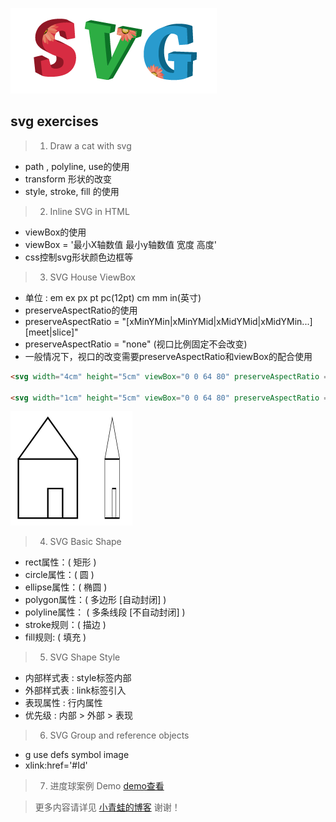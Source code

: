 ![svg](/images/svg.png)

## svg exercises

> 1. Draw a cat with svg

* path , polyline, use的使用
* transform 形状的改变
* style, stroke, fill 的使用


> 2. Inline SVG in HTML

* viewBox的使用 
* viewBox = '最小X轴数值 最小y轴数值 宽度 高度'
* css控制svg形状颜色边框等

> 3. SVG House ViewBox

* 单位 : em ex px pt pc(12pt) cm mm in(英寸)
* preserveAspectRatio的使用
* preserveAspectRatio = "[xMinYMin|xMinYMid|xMidYMid|xMidYMin...] [meet|slice]"
* preserveAspectRatio = "none" (视口比例固定不会改变)
* 一般情况下，视口的改变需要preserveAspectRatio和viewBox的配合使用

```html
<svg width="4cm" height="5cm" viewBox="0 0 64 80" preserveAspectRatio = "none">//...</svg>

<svg width="1cm" height="5cm" viewBox="0 0 64 80" preserveAspectRatio = "none">//...</svg>
```
![svg](/images/preserveAspectRatio.png)


> 4. SVG Basic Shape

* rect属性：( 矩形 ) 
* circle属性：( 圆 ) 
* ellipse属性：( 椭圆 )
* polygon属性：( 多边形 [自动封闭] )
* polyline属性： ( 多条线段 [不自动封闭] )	
* stroke规则：( 描边 )
* fill规则: ( 填充 )


> 5. SVG Shape Style

* 内部样式表 : style标签内部
* 外部样式表 : link标签引入
* 表现属性 : 行内属性
* 优先级 : 内部 > 外部 > 表现

> 6. SVG Group and reference objects

* g use defs symbol image
* xlink:href='#Id'

> 7. 进度球案例 Demo [demo查看](https://riverscoder.github.io/svg-exercises/17_svg_progress_up.html,'demo查看')



> 更多内容请详见 [小青蛙的博客](http://blog.sina.com.cn/riversfrog "小青蛙的博客") 谢谢！
